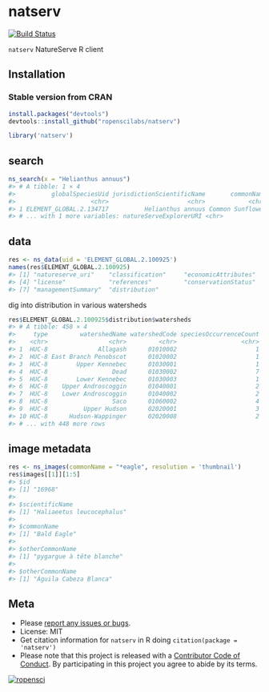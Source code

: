 natserv
=======

[![Build Status](https://travis-ci.org/ropenscilabs/natserv.svg?branch=master)](https://travis-ci.org/ropenscilabs/natserv)

`natserv` NatureServe R client

## Installation

### Stable version from CRAN


```r
install.packages("devtools")
devtools::install_github("ropenscilabs/natserv")
```


```r
library('natserv')
```

## search


```r
ns_search(x = "Helianthus annuus")
#> # A tibble: 1 × 4
#>          globalSpeciesUid jurisdictionScientificName       commonName
#>                     <chr>                      <chr>            <chr>
#> 1 ELEMENT_GLOBAL.2.134717          Helianthus annuus Common Sunflower
#> # ... with 1 more variables: natureServeExplorerURI <chr>
```

## data


```r
res <- ns_data(uid = 'ELEMENT_GLOBAL.2.100925')
names(res$ELEMENT_GLOBAL.2.100925)
#> [1] "natureserve_uri"    "classification"     "economicAttributes"
#> [4] "license"            "references"         "conservationStatus"
#> [7] "managementSummary"  "distribution"
```

dig into distribution in various watersheds


```r
res$ELEMENT_GLOBAL.2.100925$distribution$watersheds
#> # A tibble: 458 × 4
#>     type         watershedName watershedCode speciesOccurrenceCount
#>    <chr>                 <chr>         <chr>                  <chr>
#> 1  HUC-8              Allagash      01010002                      1
#> 2  HUC-8 East Branch Penobscot      01020002                      1
#> 3  HUC-8        Upper Kennebec      01030001                      1
#> 4  HUC-8                  Dead      01030002                      7
#> 5  HUC-8        Lower Kennebec      01030003                      1
#> 6  HUC-8    Upper Androscoggin      01040001                      2
#> 7  HUC-8    Lower Androscoggin      01040002                      2
#> 8  HUC-8                  Saco      01060002                      4
#> 9  HUC-8          Upper Hudson      02020001                      3
#> 10 HUC-8      Hudson-Wappinger      02020008                      2
#> # ... with 448 more rows
```

## image metadata


```r
res <- ns_images(commonName = "*eagle", resolution = 'thumbnail')
res$images[[1]][1:5]
#> $id
#> [1] "16968"
#> 
#> $scientificName
#> [1] "Haliaeetus leucocephalus"
#> 
#> $commonName
#> [1] "Bald Eagle"
#> 
#> $otherCommonName
#> [1] "pygargue à tête blanche"
#> 
#> $otherCommonName
#> [1] "Águila Cabeza Blanca"
```

## Meta

* Please [report any issues or bugs](https://github.com/ropenscilabs/natserv/issues).
* License: MIT
* Get citation information for `natserv` in R doing `citation(package = 'natserv')`
* Please note that this project is released with a [Contributor Code of Conduct](CONDUCT.md). By participating in this project you agree to abide by its terms.

[![ropensci](http://ropensci.org/public_images/github_footer.png)](http://ropensci.org)
